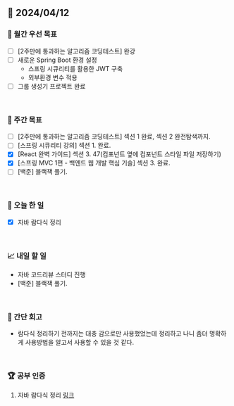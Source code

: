 ## 📅 2024/04/12

### 🚀 월간 우선 목표

- [ ] [2주만에 통과하는 알고리즘 코딩테스트] 완강
- [ ] 새로운 Spring Boot 환경 설정
  - 스프링 시큐리티를 활용한 JWT 구축
  - 외부환경 변수 적용
- [ ] 그룹 생성기 프로젝트 완료

<br />

### 👏 주간 목표

- [ ] [2주만에 통과하는 알고리즘 코딩테스트] 섹션 1 완료, 섹션 2 완전탐색까지.
- [ ] [스프링 시큐리티 강의] 섹션 1. 완료.
- [x] [React 완벽 가이드] 섹션 3. 47(컴포넌트 옆에 컴포넌트 스타일 파일 저장하기)
- [x] [스프링 MVC 1편 - 백엔드 웹 개발 핵심 기술] 섹션 3. 완료.
- [ ] [백준] 블랙잭 풀기.

<br />

### 💯 오늘 한 일

- [x] 자바 람다식 정리

<br />

### 📈 내일 할 일

- 자바 코드리뷰 스터디 진행
- [백준] 블랙잭 풀기.

<br />

### 🤔 간단 회고

- 람다식 정리하기 전까지는 대충 감으로만 사용했었는데 정리하고 나니 좀더 명확하게 사용방법을 알고서 사용할 수 있을 것 같다.

<br />

### 🏆 공부 인증

1. 자바 람다식 정리
   [링크](../../../Java/람다식.md)
